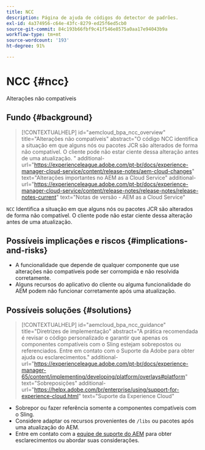 ```yaml
---
title: NCC
description: Página de ajuda de códigos do detector de padrões.
exl-id: 4a374956-c64e-43fc-8279-ed25f6ed5cb0
source-git-commit: 84c193b66fbf9c41f546e8575a0aa17e94043b9a
workflow-type: tm+mt
source-wordcount: '193'
ht-degree: 91%

---
```


# NCC {#ncc}

Alterações não compatíveis

## Fundo {#background}

>[!CONTEXTUALHELP]
>id="aemcloud_bpa_ncc_overview"
>title="Alterações não compatíveis"
>abstract="O código NCC identifica a situação em que alguns nós ou pacotes JCR são alterados de forma não compatível. O cliente pode não estar ciente dessa alteração antes de uma atualização. "
>additional-url="https://experienceleague.adobe.com/pt-br/docs/experience-manager-cloud-service/content/release-notes/aem-cloud-changes" text="Alterações importantes no AEM as a Cloud Service"
>additional-url="https://experienceleague.adobe.com/pt-br/docs/experience-manager-cloud-service/content/release-notes/release-notes/release-notes-current" text="Notas de versão - AEM as a Cloud Service"

`NCC`  Identifica a situação em que alguns nós ou pacotes JCR são alterados de forma não compatível. O cliente pode não estar ciente dessa alteração antes de uma atualização. 

## Possíveis implicações e riscos {#implications-and-risks}

* A funcionalidade que depende de qualquer componente que use alterações não compatíveis pode ser corrompida e não resolvida corretamente.
* Alguns recursos do aplicativo do cliente ou alguma funcionalidade do AEM podem não funcionar corretamente após uma atualização.

## Possíveis soluções {#solutions}

>[!CONTEXTUALHELP]
>id="aemcloud_bpa_ncc_guidance"
>title="Diretrizes de implementação"
>abstract="A prática recomendada é revisar o código personalizado e garantir que apenas os componentes compatíveis com o Sling estejam sobrepostos ou referenciados. Entre em contato com o Suporte da Adobe para obter ajuda ou esclarecimentos."
>additional-url="https://experienceleague.adobe.com/pt-br/docs/experience-manager-65/content/implementing/developing/platform/overlays#platform" text="Sobreposições"
>additional-url="https://helpx.adobe.com/br/enterprise/using/support-for-experience-cloud.html" text="Suporte da Experience Cloud"

* Sobrepor ou fazer referência somente a componentes compatíveis com o Sling.
* Considere adaptar os recursos provenientes de `/libs` ou pacotes após uma atualização do AEM.
* Entre em contato com a [equipe de suporte do AEM](https://helpx.adobe.com/br/enterprise/using/support-for-experience-cloud.html) para obter esclarecimentos ou abordar suas considerações.
